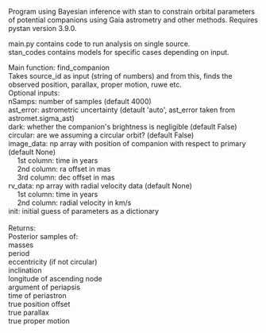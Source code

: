 Program using Bayesian inference with stan to constrain orbital parameters of potential companions using Gaia astrometry and other methods.  Requires pystan version 3.9.0.

main.py contains code to run analysis on single source. <br />
stan_codes contains models for specific cases depending on input. <br />

Main function: find_companion <br />
Takes source_id as input (string of numbers) and from this, finds the observed position, parallax, proper motion, ruwe etc. <br />
Optional inputs: <br />
nSamps: number of samples (default 4000) <br />
ast_error: astrometric uncertainty (detault 'auto', ast_error taken from astromet.sigma_ast) <br />
dark: whether the companion's brightness is negligible (default False) <br />
circular: are we assuming a circular orbit? (default False) <br />
image_data: np array with position of companion with respect to primary (default None) <br />
&emsp; 1st column: time in years <br />
&emsp; 2nd column: ra offset in mas <br />
&emsp; 3rd column: dec offset in mas <br />
rv_data: np array with radial velocity data (default None) <br />
&emsp; 1st column: time in years <br />
&emsp; 2nd column: radial velocity in km/s <br />
init: initial guess of parameters as a dictionary <br />
<br />
Returns: <br />
Posterior samples of: <br />
masses <br />
period <br />
eccentricity (if not circular) <br />
inclination <br />
longitude of ascending node <br />
argument of periapsis <br />
time of periastron <br />
true position offset <br />
true parallax <br />
true proper motion <br />
